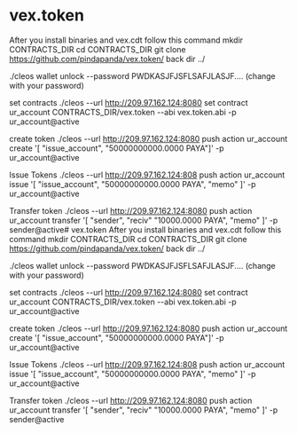 # vex.token
After you install binaries and vex.cdt
follow this command
mkdir CONTRACTS_DIR
cd CONTRACTS_DIR
git clone https://github.com/pindapanda/vex.token/
back dir ../

./cleos wallet unlock --password PWDKASJFJSFLSAFJLASJF.... (change with your password)

set contracts
./cleos --url http://209.97.162.124:8080 set contract ur_account CONTRACTS_DIR/vex.token --abi vex.token.abi -p ur_account@active

create token
./cleos --url http://209.97.162.124:8080 push action ur_account create '[ "issue_account", "50000000000.0000 PAYA"]' -p ur_account@active

Issue Tokens
./cleos --url http://209.97.162.124:808 push action ur_account issue '[ "issue_account", "50000000000.0000 PAYA", "memo" ]' -p ur_account@active

Transfer token
./cleos --url http://209.97.162.124:8080 push action ur_account transfer '[ "sender", "reciv" "10000.0000 PAYA", "memo" ]' -p sender@active# vex.token
After you install binaries and vex.cdt
follow this command
mkdir CONTRACTS_DIR
cd CONTRACTS_DIR
git clone https://github.com/pindapanda/vex.token/
back dir ../

./cleos wallet unlock --password PWDKASJFJSFLSAFJLASJF.... (change with your password)

set contracts
./cleos --url http://209.97.162.124:8080 set contract ur_account CONTRACTS_DIR/vex.token --abi vex.token.abi -p ur_account@active

create token
./cleos --url http://209.97.162.124:8080 push action ur_account create '[ "issue_account", "50000000000.0000 PAYA"]' -p ur_account@active

Issue Tokens
./cleos --url http://209.97.162.124:808 push action ur_account issue '[ "issue_account", "50000000000.0000 PAYA", "memo" ]' -p ur_account@active

Transfer token
./cleos --url http://209.97.162.124:8080 push action ur_account transfer '[ "sender", "reciv" "10000.0000 PAYA", "memo" ]' -p sender@active
